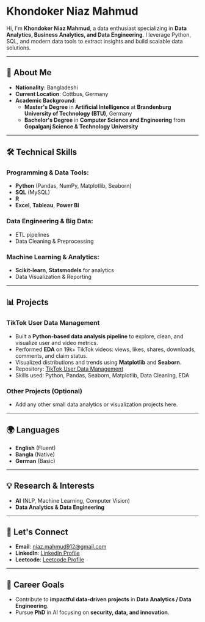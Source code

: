 # Khondoker Niaz Mahmud

Hi, I'm **Khondoker Niaz Mahmud**, a data enthusiast specializing in **Data Analytics, Business Analytics, and Data Engineering**. I leverage Python, SQL, and modern data tools to extract insights and build scalable data solutions.

---

## 🚀 About Me

- **Nationality**: Bangladeshi
- **Current Location**: Cottbus, Germany
- **Academic Background**:
  - **Master's Degree** in **Artificial Intelligence** at **Brandenburg University of Technology (BTU)**, Germany
  - **Bachelor's Degree** in **Computer Science and Engineering** from **Gopalganj Science & Technology University**

---

## 🛠️ Technical Skills

### Programming & Data Tools:
- **Python** (Pandas, NumPy, Matplotlib, Seaborn)
- **SQL** (MySQL)
- **R**
- **Excel**, **Tableau**, **Power BI**

### Data Engineering & Big Data:
- ETL pipelines
- Data Cleaning & Preprocessing

### Machine Learning & Analytics:
- **Scikit-learn**, **Statsmodels** for analytics
- Data Visualization & Reporting

---

## 📊 Projects

### **TikTok User Data Management**
- Built a **Python-based data analysis pipeline** to explore, clean, and visualize user and video metrics.
- Performed **EDA** on 19k+ TikTok videos: views, likes, shares, downloads, comments, and claim status.
- Visualized distributions and trends using **Matplotlib** and **Seaborn**.
- Repository: [TikTok User Data Management](https://github.com/Mahmud-Khondoker-Niaz/TikTok_User_Data_Management.git)
- Skills used: Python, Pandas, Seaborn, Matplotlib, Data Cleaning, EDA  

### **Other Projects (Optional)**
- Add any other small data analytics or visualization projects here.

---

## 🌍 Languages

- **English** (Fluent)
- **Bangla** (Native)
- **German** (Basic)

---

## 💡 Research & Interests

- **AI** (NLP, Machine Learning, Computer Vision)
- **Data Analytics & Data Engineering**

---

## 💬 Let's Connect

- **Email**: niaz.mahmud912@gmail.com  
- **LinkedIn**: [LinkedIn Profile](https://www.linkedin.com/in/khondoker-niaz-mahmud/)  
- **Leetcode**: [Leetcode Profile](https://leetcode.com/u/Niaz_118912/)  

---

## 🏅 Career Goals

- Contribute to **impactful data-driven projects** in **Data Analytics / Data Engineering**.
- Pursue **PhD** in AI focusing on **security, data, and innovation**.
